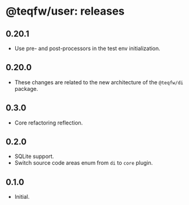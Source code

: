 # @teqfw/user: releases

## 0.20.1

* Use pre- and post-processors in the test env initialization.

## 0.20.0

* These changes are related to the new architecture of the `@teqfw/di` package.

## 0.3.0

* Core refactoring reflection.

## 0.2.0

* SQLite support.
* Switch source code areas enum from `di` to `core` plugin.

## 0.1.0

* Initial.
